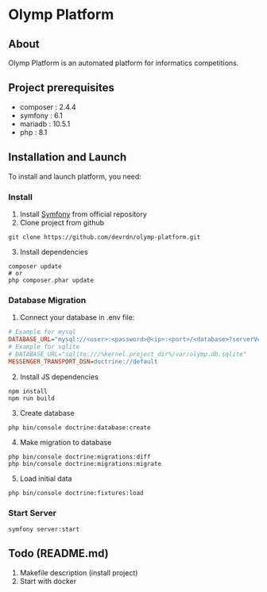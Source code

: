 # Olymp Platform

## About

Olymp Platform is an automated platform for informatics competitions.

## Project prerequisites

 * composer : 2.4.4
 * symfony : 6.1
 * mariadb : 10.5.1
 * php : 8.1

## Installation and Launch

To install and launch platform, you need:

### Install

1. Install [Symfony](https://symfony.com/doc/current/setup.html) from official repository
2. Clone project from github
```shell
git clone https://github.com/devrdn/olymp-platform.git
```
3. Install dependencies
```shell
composer update
# or
php composer.phar update
```

### Database Migration

1. Connect your database in .env file:
```ini
# Example for mysql
DATABASE_URL="mysql://<user>:<password>@<ip>:<port>/<database>?serverVersion=<db-version>"
# Example for sqlite
# DATABASE_URL="sqlite:///%kernel.project_dir%/var/olymp.db.sqlite"
MESSENGER_TRANSPORT_DSN=doctrine://default
```
2. Install JS dependencies
```shell
npm install
npm run build
```
3. Create database
```shell
php bin/console doctrine:database:create
```
4. Make migration to database
```shell
php bin/console doctrine:migrations:diff
php bin/console doctrine:migrations:migrate
```
5. Load initial data
```shell
php bin/console doctrine:fixtures:load
```

### Start Server

```shell
symfony server:start
```

## Todo (README.md)

1. Makefile description (install project)
2. Start with docker
